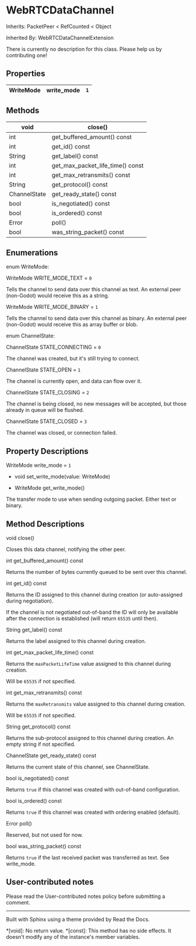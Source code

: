 # WebRTCDataChannel

Inherits: PacketPeer < RefCounted < Object

Inherited By: WebRTCDataChannelExtension

There is currently no description for this class. Please help us by
contributing one!

## Properties

WriteMode | write_mode | `1`  
---|---|---  
  
## Methods

void | close()  
---|---  
int | get_buffered_amount() const  
int | get_id() const  
String | get_label() const  
int | get_max_packet_life_time() const  
int | get_max_retransmits() const  
String | get_protocol() const  
ChannelState | get_ready_state() const  
bool | is_negotiated() const  
bool | is_ordered() const  
Error | poll()  
bool | was_string_packet() const  
  
## Enumerations

enum WriteMode:

WriteMode WRITE_MODE_TEXT = `0`

Tells the channel to send data over this channel as text. An external peer
(non-Godot) would receive this as a string.

WriteMode WRITE_MODE_BINARY = `1`

Tells the channel to send data over this channel as binary. An external peer
(non-Godot) would receive this as array buffer or blob.

enum ChannelState:

ChannelState STATE_CONNECTING = `0`

The channel was created, but it's still trying to connect.

ChannelState STATE_OPEN = `1`

The channel is currently open, and data can flow over it.

ChannelState STATE_CLOSING = `2`

The channel is being closed, no new messages will be accepted, but those
already in queue will be flushed.

ChannelState STATE_CLOSED = `3`

The channel was closed, or connection failed.

## Property Descriptions

WriteMode write_mode = `1`

  * void set_write_mode(value: WriteMode)

  * WriteMode get_write_mode()

The transfer mode to use when sending outgoing packet. Either text or binary.

## Method Descriptions

void close()

Closes this data channel, notifying the other peer.

int get_buffered_amount() const

Returns the number of bytes currently queued to be sent over this channel.

int get_id() const

Returns the ID assigned to this channel during creation (or auto-assigned
during negotiation).

If the channel is not negotiated out-of-band the ID will only be available
after the connection is established (will return `65535` until then).

String get_label() const

Returns the label assigned to this channel during creation.

int get_max_packet_life_time() const

Returns the `maxPacketLifeTime` value assigned to this channel during
creation.

Will be `65535` if not specified.

int get_max_retransmits() const

Returns the `maxRetransmits` value assigned to this channel during creation.

Will be `65535` if not specified.

String get_protocol() const

Returns the sub-protocol assigned to this channel during creation. An empty
string if not specified.

ChannelState get_ready_state() const

Returns the current state of this channel, see ChannelState.

bool is_negotiated() const

Returns `true` if this channel was created with out-of-band configuration.

bool is_ordered() const

Returns `true` if this channel was created with ordering enabled (default).

Error poll()

Reserved, but not used for now.

bool was_string_packet() const

Returns `true` if the last received packet was transferred as text. See
write_mode.

## User-contributed notes

Please read the User-contributed notes policy before submitting a comment.

* * *

Built with Sphinx using a theme provided by Read the Docs.

  *[void]: No return value.
  *[const]: This method has no side effects. It doesn't modify any of the instance's member variables.


